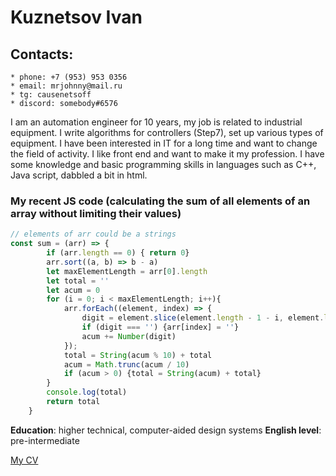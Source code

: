 # Kuznetsov Ivan
## Contacts:
    * phone: +7 (953) 953 0356
    * email: mrjohnny@mail.ru
    * tg: causenetsoff
    * discord: somebody#6576

I am an automation engineer for 10 years, my job is related to industrial equipment. I write algorithms for controllers (Step7), set up various types of equipment.
I have been interested in IT for a long time and want to change the field of activity. I like front end and want to make it my profession.
I have some knowledge and basic programming skills in languages such as C++, Java script, dabbled a bit in html.

### My recent JS code (calculating the sum of all elements of an array without limiting their values)
```javascript
// elements of arr could be a strings
const sum = (arr) => {
        if (arr.length == 0) { return 0}
        arr.sort((a, b) => b - a)
        let maxElementLength = arr[0].length
        let total = ''
        let acum = 0
        for (i = 0; i < maxElementLength; i++){
            arr.forEach((element, index) => {
                digit = element.slice(element.length - 1 - i, element.length - i)
                if (digit === '') {arr[index] = ''}
                acum += Number(digit)
            });
            total = String(acum % 10) + total
            acum = Math.trunc(acum / 10)
            if (acum > 0) {total = String(acum) + total}
        }
        console.log(total)
        return total
    }
```

**Education**: higher technical, computer-aided design systems
**English level**: pre-intermediate

[My CV](https://github.com/cause-net-s-off/rsschool-cv/cv "Some info about myself")

